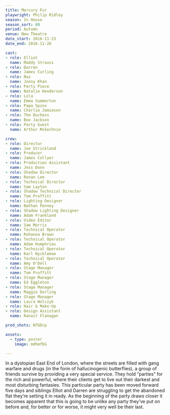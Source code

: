```yaml
---
title: Mercury Fur
playwright: Philip Ridley
season: In House
season_sort: 80
period: Autumn
venue: New Theatre
date_start: 2016-11-23
date_end: 2016-11-26

cast:
- role: Elliot
  name: Maddy Strauss
- role: Darren
  name: James Curling
- role: Naz
  name: Jonny Khan
- role: Party Piece
  name: Natalie Henderson
- role: Lola
  name: Emma Summerton
- role: Papa Spinx
  name: Charlie Jamieson
- role: The Duchess
  name: Boo Jackson
- role: Party Guest
  name: Arthur Mckechnie

crew:
- role: Director
  name: Joe Strickland
- role: Producer
  name: James Collyer
- role: Production Assistant
  name: Jess Donn
- role: Shadow Director
  name: Ronan Lee
- role: Technical Director
  name: Sam Layton
- role: Shadow Technical Director
  name: Tom Proffitt
- role: Lighting Designer
  name: Nathan Penney
- role: Shadow Lighting Designer
  name: Adam Frankland
- role: Video Editor
  name: Sam Morris
- role: Technical Operator
  name: Rohanna Brown
- role: Technical Operator
  name: Adam Humphries
- role: Technical Operator
  name: Karl Nycklemoe
- role: Technical Operator
  name: Amy O'Dell
- role: Stage Manager
  name: Tom Proffitt
- role: Stage Manager
  name: Ed Eggleton
- role: Stage Manager
  name: Maggie Dorling
- role: Stage Manager
  name: Laura Wolczyk
- role: Hair & Make-Up
- role: Design Assistant
  name: Ranait Flanagan 

prod_shots: N7GDcp

assets:
  - type: poster
    image: mdhmfbG

---
```


In a dystopian East End of London, where the streets are filled with gang warfare and drugs (in the form of hallucinogenic butterflies), a group of friends survive by providing a very special service. They hold “parties” for the rich and powerful, where their clients get to live out their darkest and most disturbing fantasies. This particular party has been moved forward five days and siblings Elliot and Darren are struggling to get the abandoned flat they’re setting it in ready. As the beginning of the party draws closer it becomes apparent that this is going to be unlike any party they’ve put on before and, for better or for worse, it might very well be their last.
